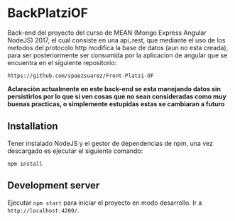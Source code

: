 # BackPlatziOF

Back-end del proyecto del curso de MEAN (Mongo Express Angular NodeJS) 2017, el cual consiste en una
api_rest, que mediante el uso de los metodos del protocolo http modifica la base de datos (aun no esta creada), para ser posteriormente ser consumida por la aplicacion de angular que se encuentra en el siguiente repositorio: 

`https://github.com/spaezsuarez/Front-Platzi-OF`

**Aclaraciòn actualmente en este back-end se esta manejando datos sin persistirlos por lo que si ven cosas que no sean consideradas como muy buenas practicas, o simplemente estupidas estas se cambiaran a futuro**

## Installation

Tener instalado NodeJS y el gestor de dependencias de npm, una vez descargado es ejecutar el siguiente comando:

`npm install`

## Development server

Ejecutar `npm start` para iniciar el proyecto en modo desarrollo. Ir a `http://localhost:4200/`.
